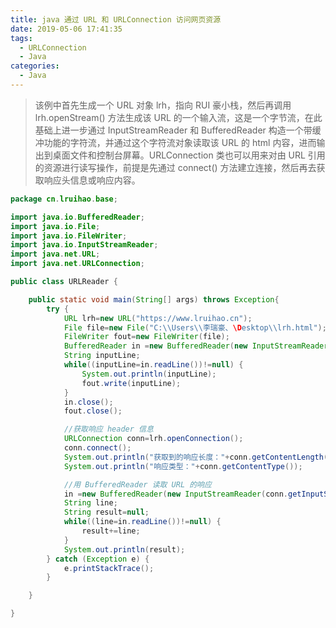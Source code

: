 ```yaml
---
title: java 通过 URL 和 URLConnection 访问网页资源
date: 2019-05-06 17:41:35
tags:
  - URLConnection
  - Java
categories:
  - Java
---
```


> 该例中首先生成一个 URL 对象 lrh，指向 RUI 豪小栈，然后再调用 lrh.openStream() 方法生成该 URL 的一个输入流，这是一个字节流，在此基础上进一步通过 InputStreamReader 和 BufferedReader 构造一个带缓冲功能的字符流，并通过这个字符流对象读取该 URL 的 html 内容，进而输出到桌面文件和控制台屏幕。URLConnection 类也可以用来对由 URL 引用的资源进行读写操作，前提是先通过 connect() 方法建立连接，然后再去获取响应头信息或响应内容。

<!--more-->

```java
package cn.lruihao.base;

import java.io.BufferedReader;
import java.io.File;
import java.io.FileWriter;
import java.io.InputStreamReader;
import java.net.URL;
import java.net.URLConnection;

public class URLReader {

	public static void main(String[] args) throws Exception{
		try {
			URL lrh=new URL("https://www.lruihao.cn");
			File file=new File("C:\\Users\\李瑞豪、\Desktop\\lrh.html");
			FileWriter fout=new FileWriter(file);
			BufferedReader in =new BufferedReader(new InputStreamReader(lrh.openStream()));//字节流转化成字符流，再构建缓冲字符流
			String inputLine;
			while((inputLine=in.readLine())!=null) {
				System.out.println(inputLine);
				fout.write(inputLine);
			}
			in.close();
			fout.close();

			//获取响应 header 信息
			URLConnection conn=lrh.openConnection();
			conn.connect();
			System.out.println("获取到的响应长度："+conn.getContentLength());
			System.out.println("响应类型："+conn.getContentType());

			//用 BufferedReader 读取 URL 的响应
			in =new BufferedReader(new InputStreamReader(conn.getInputStream()));
			String line;
			String result=null;
			while((line=in.readLine())!=null) {
				result+=line;
			}
			System.out.println(result);
		} catch (Exception e) {
			e.printStackTrace();
		}

	}

}
```
